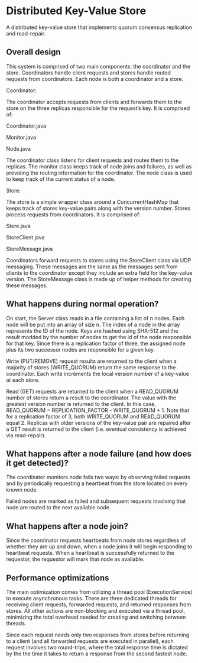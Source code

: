 # Distributed Key-Value Store

A distributed key-value store that implements quorum consensus replication and read-repair.

## Overall design

This system is comprised of two main components: the coordinator and the store. Coordinators handle client requests and stores handle routed requests from coordinators. Each node is both a coordinator and a store.

Coordinator:

The coordinator accepts requests from clients and forwards them to the store on the three replicas responsible for the request’s key. It is comprised of:

Coordinator.java

Monitor.java

Node.java

The coordinator class listens for client requests and routes them to the replicas. The monitor class keeps track of node joins and failures, as well as providing the routing information for the coordinator. The node class is used to keep track of the current status of a node.

Store:

The store is a simple wrapper class around a ConcurrentHashMap that keeps track of stores key-value pairs along with the version number. Stores process requests from coordinators. It is comprised of:

Store.java

StoreClient.java

StoreMessage.java

Coordinators forward requests to stores using the StoreClient class via UDP messaging. These messages are the same as the messages sent from clients to the coordinator except they include an extra field for the key-value version. The StoreMessage class is made up of helper methods for creating these messages.
 
## What happens during normal operation?

On start, the Server class reads in a file containing a list of n nodes. Each node will be put into an array of size n. The index of a node in the array represents the ID of the node. Keys are hashed using SHA-512 and the result modded by the number of nodes to get the id of the node responsible for that key. Since there is a replication factor of three, the assigned node plus its two successor nodes are responsible for a given key.

Write (PUT/REMOVE) request results are returned to the client when a majority of stores (WRITE_QUORUM) return the same response to the coordinator. Each write increments the local version number of a key-value at each store.

Read (GET) requests are returned to the client when a READ_QUORUM number of stores return a result to the coordinator. The value with the greatest version number is returned to the  client. In this case, READ_QUORUM = REPLICATION_FACTOR - WRITE_QUORUM + 1. Note that for a replication factor of 3, both WRITE_QUORUM and READ_QUORUM equal 2. Replicas with older versions of the key-value pair are repaired after a GET result is returned to the client (i.e. eventual consistency is achieved via read-repair).

## What happens after a node failure (and how does it get detected)?

The coordinator monitors node fails two ways: by observing failed requests and by periodically requesting a heartbeat from the store located on every known node.

Failed nodes are marked as failed and subsequent requests involving that node are routed to the next available node.

## What happens after a node join?

Since the coordinator requests heartbeats from node stores regardless of whether they are up and down, when a node joins it will begin responding to heartbeat requests. When a heartbeat is successfully returned to the requestor, the requestor will mark that node as available. 

## Performance optimizations

The main optimization comes from utilizing a thread pool (ExecutionService) to execute asynchronous tasks. There are three dedicated threads for receiving client requests, forwarded requests, and returned responses from stores. All other actions are non-blocking and executed via a thread pool, minimizing the total overhead needed for creating and switching between threads.

Since each request needs only two responses from stores before returning to a client (and all forwarded requests are executed in parallel), each request involves two round-trips, where the total response time is dictated by the the time it takes to return a response from the second fastest node.

